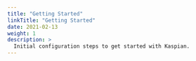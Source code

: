 ```yaml
---
title: "Getting Started"
linkTitle: "Getting Started"
date: 2021-02-13
weight: 1
description: >
  Initial configuration steps to get started with Kaspian.
---
```


<!-- Information in this section helps your user try your project themselves.

* What do your users need to do to start using your project? This could include downloading/installation instructions, including any prerequisites or system requirements.

## Prerequisites

Are there any system requirements for using your project? What languages are supported (if any)? Do users need to already have any software or tools installed?

## Installation

Where can your user find your project code? How can they install it (binaries, installable package, build from source)? Are there multiple options/versions they can install and how should they choose the right one for them?

## Setup

Is there any initial setup users need to do after installation to try your project? -->

